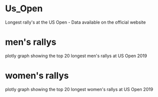 # Us_Open
Longest rally's at the US Open - Data available on the official website

# men's rallys
plotly graph showing the top 20 longest men's rallys at US Open 2019

# women's rallys
plotly graph showing the top 20 longest women's rallys at US Open 2019
